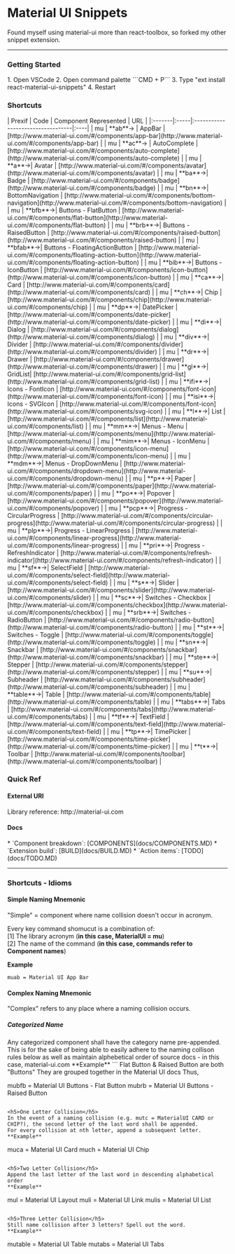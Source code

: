 <h1>Material UI Snippets</h2>
Found myself using material-ui more than react-toolbox, so forked my other snippet extension.

-----------

<h3>Getting Started</h3>
1. Open VSCode 
2. Open command palette ```CMD + P```
3. Type "ext install react-material-ui-snippets"
4. Restart


<h3>Shortcuts</h3>
| Prexif | Code | Component Represented             | URL |
|:-------|:-----|:----------------------------------|:----|
| mu | **ab**&rarr; | AppBar | [http://www.material-ui.com/#/components/app-bar](http://www.material-ui.com/#/components/app-bar) |
| mu | **ac**&rarr; | AutoComplete | [http://www.material-ui.com/#/components/auto-complete](http://www.material-ui.com/#/components/auto-complete) |
| mu | **a**&rarr;| Avatar | [http://www.material-ui.com/#/components/avatar](http://www.material-ui.com/#/components/avatar) |
| mu | **ba**&rarr;| Badge | [http://www.material-ui.com/#/components/badge](http://www.material-ui.com/#/components/badge) |
| mu | **bn**&rarr;| BottomNavigation | [http://www.material-ui.com/#/components/bottom-navigation](http://www.material-ui.com/#/components/bottom-navigation) |
| mu | **bfb**&rarr;| Buttons - FlatButton | [http://www.material-ui.com/#/components/flat-button](http://www.material-ui.com/#/components/flat-button) |
| mu | **brb**&rarr;| Buttons - RaisedButton | [http://www.material-ui.com/#/components/raised-button](http://www.material-ui.com/#/components/raised-button) |
| mu | **bfab**&rarr;| Buttons - FloatingActionButton | [http://www.material-ui.com/#/components/floating-action-button](http://www.material-ui.com/#/components/floating-action-button) |
| mu | **bib**&rarr;| Buttons - IconButton | [http://www.material-ui.com/#/components/icon-button](http://www.material-ui.com/#/components/icon-button) |
| mu | **ca**&rarr;| Card | [http://www.material-ui.com/#/components/card](http://www.material-ui.com/#/components/card) |
| mu | **ch**&rarr;| Chip | [http://www.material-ui.com/#/components/chip](http://www.material-ui.com/#/components/chip) |
| mu | **dp**&rarr;| DatePicker | [http://www.material-ui.com/#/components/date-picker](http://www.material-ui.com/#/components/date-picker) |
| mu | **di**&rarr;| Dialog | [http://www.material-ui.com/#/components/dialog](http://www.material-ui.com/#/components/dialog) |
| mu | **div**&rarr;| Divider | [http://www.material-ui.com/#/components/divider](http://www.material-ui.com/#/components/divider) |
| mu | **dr**&rarr;| Drawer | [http://www.material-ui.com/#/components/drawer](http://www.material-ui.com/#/components/drawer) |
| mu | **gl**&rarr;| GridList| [http://www.material-ui.com/#/components/grid-list](http://www.material-ui.com/#/components/grid-list) |
| mu | **ifi**&rarr;| Icons - FontIcon | [http://www.material-ui.com/#/components/font-icon](http://www.material-ui.com/#/components/font-icon) |
| mu | **isi**&rarr;| Icons - SVGIcon | [http://www.material-ui.com/#/components/font-icon](http://www.material-ui.com/#/components/svg-icon) |
| mu | **l**&rarr;| List | [http://www.material-ui.com/#/components/list](http://www.material-ui.com/#/components/list) |
| mu | **mm**&rarr;| Menus - Menu | [http://www.material-ui.com/#/components/menu](http://www.material-ui.com/#/components/menu) |
| mu | **mim**&rarr;| Menus - IconMenu | [http://www.material-ui.com/#/components/icon-menu](http://www.material-ui.com/#/components/icon-menu) |
| mu | **mdm**&rarr;| Menus - DropDownMenu | [http://www.material-ui.com/#/components/dropdown-menu](http://www.material-ui.com/#/components/dropdown-menu) |
| mu | **p**&rarr;| Paper | [http://www.material-ui.com/#/components/paper](http://www.material-ui.com/#/components/paper) |
| mu | **po**&rarr;| Popover | [http://www.material-ui.com/#/components/popover](http://www.material-ui.com/#/components/popover) |
| mu | **pcp**&rarr;| Progress - CircularProgress | [http://www.material-ui.com/#/components/circular-progress](http://www.material-ui.com/#/components/circular-progress) |
| mu | **plp**&rarr;| Progress - LinearProgress | [http://www.material-ui.com/#/components/linear-progress](http://www.material-ui.com/#/components/linear-progress) |
| mu | **pri**&rarr;| Progress - RefreshIndicator | [http://www.material-ui.com/#/components/refresh-indicator](http://www.material-ui.com/#/components/refresh-indicator) |
| mu | **sf**&rarr;| SelectField | [http://www.material-ui.com/#/components/select-field](http://www.material-ui.com/#/components/select-field) |
| mu | **s**&rarr;| Slider | [http://www.material-ui.com/#/components/slider](http://www.material-ui.com/#/components/slider) |
| mu | **sc**&rarr;| Switches - Checkbox | [http://www.material-ui.com/#/components/checkbox](http://www.material-ui.com/#/components/checkbox) |
| mu | **srb**&rarr;| Switches - RadioButton | [http://www.material-ui.com/#/components/radio-button](http://www.material-ui.com/#/components/radio-button) |
| mu | **st**&rarr;| Switches - Toggle | [http://www.material-ui.com/#/components/toggle](http://www.material-ui.com/#/components/toggle) |
| mu | **sn**&rarr;| Snackbar | [http://www.material-ui.com/#/components/snackbar](http://www.material-ui.com/#/components/snackbar) |
| mu | **ste**&rarr;| Stepper | [http://www.material-ui.com/#/components/stepper](http://www.material-ui.com/#/components/stepper) |
| mu | **su**&rarr;| Subheader | [http://www.material-ui.com/#/components/subheader](http://www.material-ui.com/#/components/subheader) |
| mu | **table**&rarr;| Table | [http://www.material-ui.com/#/components/table](http://www.material-ui.com/#/components/table) |
| mu | **tabs**&rarr;| Tabs | [http://www.material-ui.com/#/components/tabs](http://www.material-ui.com/#/components/tabs) |
| mu | **tf**&rarr;| TextField | [http://www.material-ui.com/#/components/text-field](http://www.material-ui.com/#/components/text-field) |
| mu | **tp**&rarr;| TimePicker | [http://www.material-ui.com/#/components/time-picker](http://www.material-ui.com/#/components/time-picker) |
| mu | **t**&rarr;| Toolbar | [http://www.material-ui.com/#/components/toolbar](http://www.material-ui.com/#/components/toolbar) |


<h3>Quick Ref</h3> 
<h4>External URI</h4>
Library reference: http://material-ui.com

<h4>Docs</h4>
* `Component breakdown`: [COMPONENTS](docs/COMPONENTS.MD)
* `Extension build`: [BUILD](docs/BUILD.MD)
* `Action items`: [TODO](docs/TODO.MD)

-------------------------

<h3>Shortcuts - Idioms</h3>

<h4>Simple Naming Mnemonic</h4>
"Simple" = component where name collision doesn't occur in acronym. 

Every key command shomucut is a combination of:  
[1] The library acronym (__in this case, MaterialUI = mu__)  
[2] The name of the command (__in this case, commands refer to Component names__)

**Example**
```
muab = Material UI App Bar 
``` 

<h4>Complex Naming Mnemonic</h4> 
"Complex" refers to any place where a naming collision occurs.  

<h5>Categorized Name</h5>
Any categorized component shall have the category name pre-appended.
This is for the sake of being able to easily adhere to the naming collison rules below as well as maintain alphebetical order of source docs - in this case, material-ui.com
**Example**
```
Flat Button & Raised Button are both "Buttons"
They are grouped together in the Material UI docs
Thus,

mubfb = Material UI Buttons - Flat Button 
mubrb = Material UI Buttons - Raised Button  
```

<h5>One Letter Collision</h5>
In the event of a naming collision (e.g. mutc = MaterialUI CARD or CHIP?), the second letter of the last word shall be appended.
For every collision at nth letter, append a subsequent letter.   
**Example**
```
muca = Material UI Card
much = Material UI Chip
```

<h5>Two Letter Collision</h5>
Append the last letter of the last word in descending alphabetical order  
**Example**
```
mul = Material UI Layout
muli = Material UI Link
mulis = Material UI List
``` 

<h5>Three Letter Collision</h5>
Still name collision after 3 letters? Spell out the word.  
**Example**
```
mutable = Material UI Table
mutabs = Material UI Tabs
```